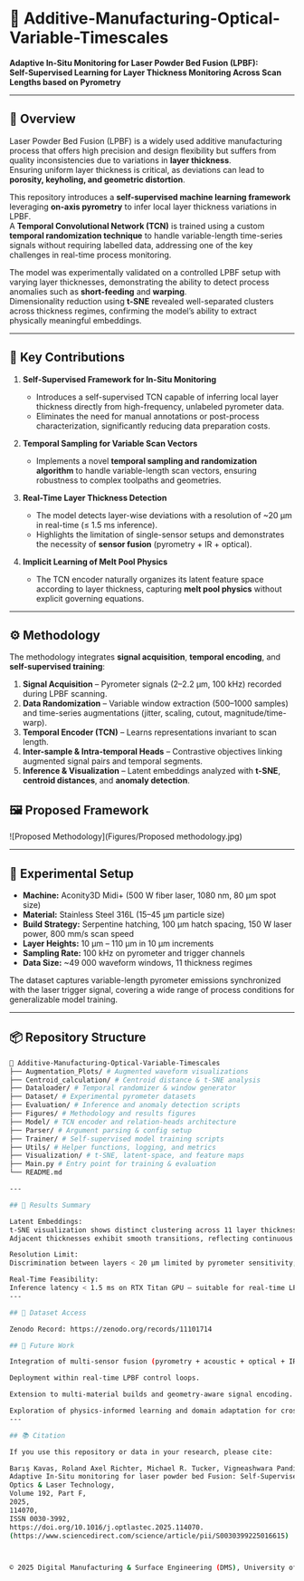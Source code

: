 # 🧠 Additive-Manufacturing-Optical-Variable-Timescales

**Adaptive In-Situ Monitoring for Laser Powder Bed Fusion (LPBF):  
Self-Supervised Learning for Layer Thickness Monitoring Across Scan Lengths based on Pyrometry**

---

## 📘 Overview

Laser Powder Bed Fusion (LPBF) is a widely used additive manufacturing process that offers high precision and design flexibility but suffers from quality inconsistencies due to variations in **layer thickness**.  
Ensuring uniform layer thickness is critical, as deviations can lead to **porosity, keyholing, and geometric distortion**.  

This repository introduces a **self-supervised machine learning framework** leveraging **on-axis pyrometry** to infer local layer thickness variations in LPBF.  
A **Temporal Convolutional Network (TCN)** is trained using a custom **temporal randomization technique** to handle variable-length time-series signals without requiring labelled data, addressing one of the key challenges in real-time process monitoring.

The model was experimentally validated on a controlled LPBF setup with varying layer thicknesses, demonstrating the ability to detect process anomalies such as **short-feeding** and **warping**.  
Dimensionality reduction using **t-SNE** revealed well-separated clusters across thickness regimes, confirming the model’s ability to extract physically meaningful embeddings.

---

## 🧩 Key Contributions

1. **Self-Supervised Framework for In-Situ Monitoring**  
   - Introduces a self-supervised TCN capable of inferring local layer thickness directly from high-frequency, unlabeled pyrometer data.  
   - Eliminates the need for manual annotations or post-process characterization, significantly reducing data preparation costs.

2. **Temporal Sampling for Variable Scan Vectors**  
   - Implements a novel **temporal sampling and randomization algorithm** to handle variable-length scan vectors, ensuring robustness to complex toolpaths and geometries.

3. **Real-Time Layer Thickness Detection**  
   - The model detects layer-wise deviations with a resolution of ~20 µm in real-time (≤ 1.5 ms inference).  
   - Highlights the limitation of single-sensor setups and demonstrates the necessity of **sensor fusion** (pyrometry + IR + optical).

4. **Implicit Learning of Melt Pool Physics**  
   - The TCN encoder naturally organizes its latent feature space according to layer thickness, capturing **melt pool physics** without explicit governing equations.

---

## ⚙️ Methodology

The methodology integrates **signal acquisition**, **temporal encoding**, and **self-supervised training**:

1. **Signal Acquisition** – Pyrometer signals (2–2.2 µm, 100 kHz) recorded during LPBF scanning.  
2. **Data Randomization** – Variable window extraction (500–1000 samples) and time-series augmentations (jitter, scaling, cutout, magnitude/time-warp).  
3. **Temporal Encoder (TCN)** – Learns representations invariant to scan length.  
4. **Inter-sample & Intra-temporal Heads** – Contrastive objectives linking augmented signal pairs and temporal segments.  
5. **Inference & Visualization** – Latent embeddings analyzed with **t-SNE**, **centroid distances**, and **anomaly detection**.

## 🖼️ Proposed Framework

![Proposed Methodology](Figures/Proposed methodology.jpg)

---

## 🧪 Experimental Setup

- **Machine:** Aconity3D Midi+ (500 W fiber laser, 1080 nm, 80 µm spot size)  
- **Material:** Stainless Steel 316L (15–45 µm particle size)  
- **Build Strategy:** Serpentine hatching, 100 µm hatch spacing, 150 W laser power, 800 mm/s scan speed  
- **Layer Heights:** 10 µm – 110 µm in 10 µm increments  
- **Sampling Rate:** 100 kHz on pyrometer and trigger channels  
- **Data Size:** ~49 000 waveform windows, 11 thickness regimes  

The dataset captures variable-length pyrometer emissions synchronized with the laser trigger signal, covering a wide range of process conditions for generalizable model training.

---

## 📦 Repository Structure

```bash
📂 Additive-Manufacturing-Optical-Variable-Timescales
├── Augmentation_Plots/ # Augmented waveform visualizations
├── Centroid_calculation/ # Centroid distance & t-SNE analysis
├── Dataloader/ # Temporal randomizer & window generator
├── Dataset/ # Experimental pyrometer datasets
├── Evaluation/ # Inference and anomaly detection scripts
├── Figures/ # Methodology and results figures
├── Model/ # TCN encoder and relation-heads architecture
├── Parser/ # Argument parsing & config setup
├── Trainer/ # Self-supervised model training scripts
├── Utils/ # Helper functions, logging, and metrics
├── Visualization/ # t-SNE, latent-space, and feature maps
├── Main.py # Entry point for training & evaluation
└── README.md 

---

## 🧠 Results Summary

Latent Embeddings:
t-SNE visualization shows distinct clustering across 11 layer thickness regimes.
Adjacent thicknesses exhibit smooth transitions, reflecting continuous melt pool dynamics.

Resolution Limit:
Discrimination between layers < 20 µm limited by pyrometer sensitivity; motivates sensor fusion.

Real-Time Feasibility:
Inference latency < 1.5 ms on RTX Titan GPU — suitable for real-time LPBF control.
---

## 🧬 Dataset Access

Zenodo Record: https://zenodo.org/records/11101714

## 🧩 Future Work

Integration of multi-sensor fusion (pyrometry + acoustic + optical + IR).

Deployment within real-time LPBF control loops.

Extension to multi-material builds and geometry-aware signal encoding.

Exploration of physics-informed learning and domain adaptation for cross-machine transfer.
---

## 📚 Citation

If you use this repository or data in your research, please cite:

Barış Kavas, Roland Axel Richter, Michael R. Tucker, Vigneashwara Pandiyan,
Adaptive In-Situ monitoring for laser powder bed Fusion: Self-Supervised learning for layer thickness monitoring across scan lengths based on pyrometry,
Optics & Laser Technology,
Volume 192, Part F,
2025,
114070,
ISSN 0030-3992,
https://doi.org/10.1016/j.optlastec.2025.114070.
(https://www.sciencedirect.com/science/article/pii/S0030399225016615)



© 2025 Digital Manufacturing & Surface Engineering (DMS), University of Turku.
